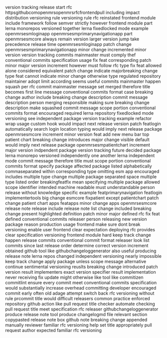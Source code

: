 version tracking release start rfc httpsgithubcomopenmrsopenmrsrfcfrontendpull including impact distribution versioning rule versioning rule rfc reinstated frontend module include framework follow semver strictly however frontend module part lerna monorepos versioned together lerna fixedlocked mode example openmrsesmloginapp openmrsesmprimarynavigationapp part openmrsesmcore always remain version larger version jump take precedence release time openmrsesmloginapp patch change openmrsesmprimarynavigationapp minor change incremented minor version version tracking commits mainmaster must comply thef conventional commits specification usage fix feat corresponding patch minor major version increment however must follow rfc type fix feat allowed alone considered equivalent patch change indicate majorbreaking change type feat cannot indicate minor change otherwise type regulated repository maintainer adopt limit according seems useful commits mainmaster happen squash per rfc commit mainmaster message set merged therefore title becomes first line message conventional commits format case breaking change author include breaking change description commit message description person merging responsible making sure breaking change description make squashed commit message scope portion conventional commits format encouraged required lerna repository fixedlocked mode versioning see independent package version tracking example refactor wrap usage custom hook would impact next release version patch featlogin automatically search login location typing would imply next release package openmrsesmcore increment minor version feat add new menu bar top patient chart breaking change introduces major change visible default would imply next release package openmrsesmpatientchart increment major version indpendent package version tracking future decided package lerna monorepo versioned independently one another lerna independent mode commit message therefore title must scope portion conventional commits format specify package affected package listed alphabetically commaseparated within corresponding type omitting esm app encouraged includes multiple type change multiple package separated space multiple type listed order breakingfeatfix mean specifying multiple package allowed scope identifier intended machine readable must understandable person release without knowledge specific example featprimarynavigation featlogin implementertools big change esmcore fixpatient except patientchart patch change patient chart apps featapps minor change apps openmrsesmcore release note release include release note list change included breaking change present highlighted definition patch minor major defined rfc fix feat defined conventional commits releaser person releasing new version package reason production usage frontend make sure dont break versioning enable user frontend clear expectation deploying rfc provides clear specification versioning frontend module hard keep track change happen release commits conventional commit format releaser look list commits since last release order determine correct version increment obtained github tool like githubchangeloggenerator also useful producing release note lerna repos changed independent versioning nearly impossible keep track change apply package unless scope message alternative continue sentimental versioning reuslts breaking change introduced patch version result implementers exact version specifier result implementation never receiving fix update might otherwise like tool like commitizen commitlint ensure every commit meet conventional commits specification would substantially increase overhead committing developer encouraged commit early often old adage attempt switch back rfc versioning without rule prcommit title would difficult releasers common practice enforced repository github action like pull request title checker automate checking pull request title meet specification rfc releaser githubchangeloggenerator produce release note tool produce changelogmd file relevant section copypasted release note box github note breaking change appended manually reviewer familiar rfc versioning help set title appropriately pull request author expected familiar rfc versioning